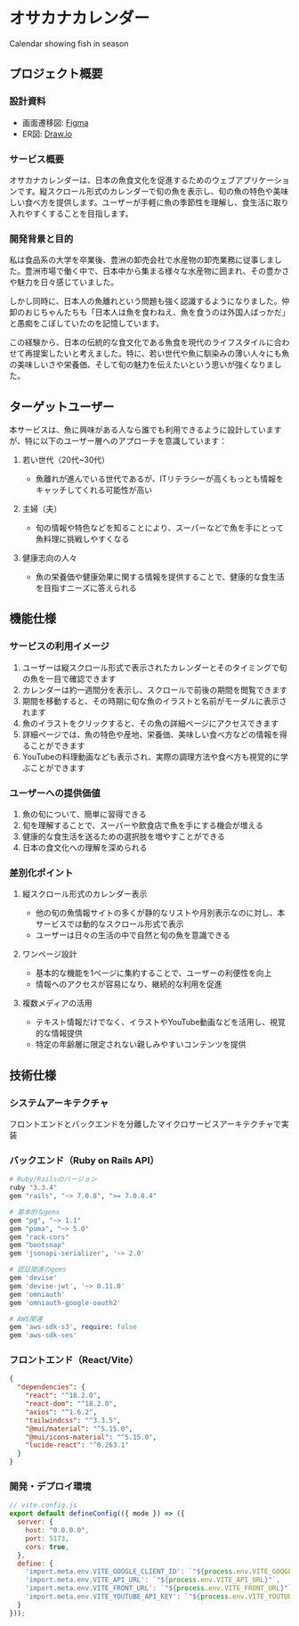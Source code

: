 # オサカナカレンダー
Calendar showing fish in season

## プロジェクト概要

### 設計資料
- 画面遷移図: [Figma](https://www.figma.com/design/b8hzx27bijIEnuG0EgmVIF/%E7%84%A1%E9%A1%8C?node-id=0-1&m=dev)
- ER図: [Draw.io](https://drive.google.com/file/d/1AklczGIFwVYjGe806iCxsERWpWhz5SOA/view?usp=sharing)

### サービス概要
オサカナカレンダーは、日本の魚食文化を促進するためのウェブアプリケーションです。縦スクロール形式のカレンダーで旬の魚を表示し、旬の魚の特色や美味しい食べ方を提供します。ユーザーが手軽に魚の季節性を理解し、食生活に取り入れやすくすることを目指します。

### 開発背景と目的
私は食品系の大学を卒業後、豊洲の卸売会社で水産物の卸売業務に従事しました。豊洲市場で働く中で、日本中から集まる様々な水産物に囲まれ、その豊かさや魅力を日々感じていました。

しかし同時に、日本人の魚離れという問題も強く認識するようになりました。仲卸のおじちゃんたちも「日本人は魚を食わねえ、魚を食うのは外国人ばっかだ」と愚痴をこぼしていたのを記憶しています。

この経験から、日本の伝統的な食文化である魚食を現代のライフスタイルに合わせて再提案したいと考えました。特に、若い世代や魚に馴染みの薄い人々にも魚の美味しいさや栄養価、そして旬の魅力を伝えたいという思いが強くなりました。

## ターゲットユーザー
本サービスは、魚に興味がある人なら誰でも利用できるように設計していますが、特に以下のユーザー層へのアプローチを意識しています：

1. 若い世代（20代~30代）
   - 魚離れが進んでいる世代であるが、ITリテラシーが高くもっとも情報をキャッチしてくれる可能性が高い
   
2. 主婦（夫）
   - 旬の情報や特色などを知ることにより、スーパーなどで魚を手にとって魚料理に挑戦しやすくなる
   
3. 健康志向の人々
   - 魚の栄養価や健康効果に関する情報を提供することで、健康的な食生活を目指すニーズに答えられる

## 機能仕様

### サービスの利用イメージ
1. ユーザーは縦スクロール形式で表示されたカレンダーとそのタイミングで旬の魚を一目で確認できます
2. カレンダーは約一週間分を表示し、スクロールで前後の期間を閲覧できます
3. 期間を移動すると、その時期に旬な魚のイラストと名前がモーダルに表示されます
4. 魚のイラストをクリックすると、その魚の詳細ページにアクセスできます
5. 詳細ページでは、魚の特色や産地、栄養価、美味しい食べ方などの情報を得ることができます
6. YouTubeの料理動画なども表示され、実際の調理方法や食べ方も視覚的に学ぶことができます

### ユーザーへの提供価値
1. 魚の旬について、簡単に習得できる
2. 旬を理解することで、スーパーや飲食店で魚を手にする機会が増える
3. 健康的な食生活を送るための選択肢を増やすことができる
4. 日本の食文化への理解を深められる

### 差別化ポイント
1. 縦スクロール形式のカレンダー表示
   - 他の旬の魚情報サイトの多くが静的なリストや月別表示なのに対し、本サービスでは動的なスクロール形式で表示
   - ユーザーは日々の生活の中で自然と旬の魚を意識できる

2. ワンページ設計
   - 基本的な機能を1ページに集約することで、ユーザーの利便性を向上
   - 情報へのアクセスが容易になり、継続的な利用を促進

3. 複数メディアの活用
   - テキスト情報だけでなく、イラストやYouTube動画などを活用し、視覚的な情報提供
   - 特定の年齢層に限定されない親しみやすいコンテンツを提供

## 技術仕様

### システムアーキテクチャ
フロントエンドとバックエンドを分離したマイクロサービスアーキテクチャで実装

### バックエンド（Ruby on Rails API）

```ruby
# Ruby/Railsのバージョン
ruby "3.3.4"
gem "rails", "~> 7.0.8", ">= 7.0.8.4"

# 基本的なgems
gem "pg", "~> 1.1"
gem "puma", "~> 5.0"
gem "rack-cors"
gem "bootsnap"
gem 'jsonapi-serializer', '~> 2.0'

# 認証関連のgems
gem 'devise'
gem 'devise-jwt', '~> 0.11.0'
gem 'omniauth'
gem 'omniauth-google-oauth2'

# AWS関連
gem 'aws-sdk-s3', require: false
gem 'aws-sdk-ses'
```

### フロントエンド（React/Vite）

```json
{
  "dependencies": {
    "react": "^18.2.0",
    "react-dom": "^18.2.0",
    "axios": "^1.6.2",
    "tailwindcss": "^3.3.5",
    "@mui/material": "^5.15.0",
    "@mui/icons-material": "^5.15.0",
    "lucide-react": "^0.263.1"
  }
}
```

### 開発・デプロイ環境

```javascript
// vite.config.js
export default defineConfig(({ mode }) => ({
  server: {
    host: "0.0.0.0",
    port: 5173,
    cors: true,
  },
  define: {
    'import.meta.env.VITE_GOOGLE_CLIENT_ID': `"${process.env.VITE_GOOGLE_CLIENT_ID}"`,
    'import.meta.env.VITE_API_URL': `"${process.env.VITE_API_URL}"`,
    'import.meta.env.VITE_FRONT_URL': `"${process.env.VITE_FRONT_URL}"`,
    'import.meta.env.VITE_YOUTUBE_API_KEY': `"${process.env.VITE_YOUTUBE_API_KEY}"`
  }
}));
```
